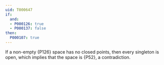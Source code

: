```yaml
---
uid: T000647
if:
  and:
  - P000126: true
  - P000137: false
then:
  P000107: true
---
```


If a non-empty {P126} space has no closed points, then every singleton is open, which implies that the space is {P52}, a contradiction.
